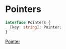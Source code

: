 # Pointers

```typescript
interface Pointers {
  [key: string]: Pointer;
}
```

<a href="/docs/types/pointer">Pointer</a>
